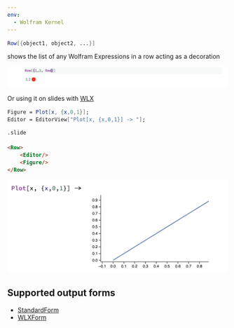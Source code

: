 ```yaml
---
env:
  - Wolfram Kernel
---
```

```mathematica
Row[{object1, object2, ...}]
```
shows the list of any Wolfram Expressions in a row acting as a decoration

![](../../../Screenshot%202024-03-27%20at%2021.10.03.png)

Or using it on slides with [WLX](frontend/Cell%20types/WLX.md)

```mathematica title="cell 1"
Figure = Plot[x, {x,0,1}];
Editor = EditorView["Plot[x, {x,0,1}] -> "];
```

```html title="cell 2"
.slide

<Row>
	<Editor/>
	<Figure/>
</Row>
```

![](./../../../Screenshot%202024-09-25%20at%2015.37.02.png)


## Supported output forms
- [StandardForm](frontend/Reference/Decorations/StandardForm.md)
- [WLXForm](frontend/Reference/Decorations/WLXForm.md)